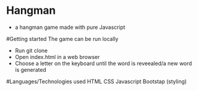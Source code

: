 # Hangman
- a hangman game made with pure Javascript 

#Getting started 
The game can be run locally 
- Run git clone <repo url> 
- Open index.html in a web browser
- Choose a letter on the keyboard until the word is reveealed/a new word is generated


#Languages/Technologies used 
HTML
CSS 
Javascript
Bootstap (styling)


